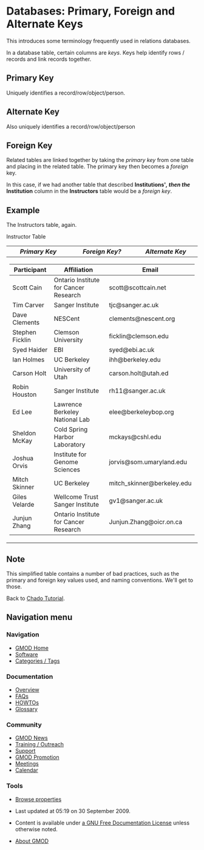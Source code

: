 



<span id="top"></span>




# <span dir="auto">Databases: Primary, Foreign and Alternate Keys</span>









This introduces some terminology frequently used in relations databases.

In a database table, certain columns are *keys*. Keys help identify rows
/ records and link records together.

## <span id="Primary_Key" class="mw-headline">Primary Key</span>

Uniquely identifies a record/row/object/person.

## <span id="Alternate_Key" class="mw-headline">Alternate Key</span>

Also uniquely identifies a record/row/object/person

## <span id="Foreign_Key" class="mw-headline">Foreign Key</span>

Related tables are linked together by taking the *primary key* from one
table and placing in the related table. The primary key then becomes a
*foreign* key.

In this case, if we had another table that described **Institutions'*,
then the* Institution** column in the **Instructors** table would be a
*foreign key*.

## <span id="Example" class="mw-headline">Example</span>

The Instructors table, again.


Instructor Table


<table data-cellpadding="10" data-cellspacing="0">
<colgroup>
<col style="width: 33%" />
<col style="width: 33%" />
<col style="width: 33%" />
</colgroup>
<thead>
<tr class="header">
<th style="width: 7em"><em>Primary Key</em></th>
<th style="width: 14em"><em>Foreign Key?</em></th>
<th style="width: 13em"><em>Alternate Key</em></th>
</tr>
</thead>
<tbody>
<tr class="odd">
<td colspan="3"><table class="wikitable sortable">
<thead>
<tr class="header">
<th>Participant</th>
<th>Affiliation</th>
<th>Email</th>
</tr>
</thead>
<tbody>
<tr class="odd">
<td>Scott Cain</td>
<td>Ontario Institute for Cancer Research</td>
<td>scott@scottcain.net</td>
</tr>
<tr class="even">
<td>Tim Carver</td>
<td>Sanger Institute</td>
<td>tjc@sanger.ac.uk</td>
</tr>
<tr class="odd">
<td>Dave Clements</td>
<td>NESCent</td>
<td>clements@nescent.org</td>
</tr>
<tr class="even">
<td>Stephen Ficklin</td>
<td>Clemson University</td>
<td>ficklin@clemson.edu</td>
</tr>
<tr class="odd">
<td>Syed Haider</td>
<td>EBI</td>
<td>syed@ebi.ac.uk</td>
</tr>
<tr class="even">
<td>Ian Holmes</td>
<td>UC Berkeley</td>
<td>ihh@berkeley.edu</td>
</tr>
<tr class="odd">
<td>Carson Holt</td>
<td>University of Utah</td>
<td>carson.holt@utah.ed</td>
</tr>
<tr class="even">
<td>Robin Houston</td>
<td>Sanger Institute</td>
<td>rh11@sanger.ac.uk</td>
</tr>
<tr class="odd">
<td>Ed Lee</td>
<td>Lawrence Berkeley National Lab</td>
<td>elee@berkeleybop.org</td>
</tr>
<tr class="even">
<td>Sheldon McKay</td>
<td>Cold Spring Harbor Laboratory</td>
<td>mckays@cshl.edu</td>
</tr>
<tr class="odd">
<td>Joshua Orvis</td>
<td>Institute for Genome Sciences</td>
<td>jorvis@som.umaryland.edu</td>
</tr>
<tr class="even">
<td>Mitch Skinner</td>
<td>UC Berkeley</td>
<td>mitch_skinner@berkeley.edu</td>
</tr>
<tr class="odd">
<td>Giles Velarde</td>
<td>Wellcome Trust Sanger Institute</td>
<td>gv1@sanger.ac.uk</td>
</tr>
<tr class="even">
<td>Junjun Zhang</td>
<td>Ontario Institute for Cancer Research</td>
<td>Junjun.Zhang@oicr.on.ca</td>
</tr>
</tbody>
</table></td>
</tr>
</tbody>
</table>


## <span id="Note" class="mw-headline">Note</span>

This simplified table contains a number of bad practices, such as the
primary and foreign key values used, and naming conventions. We'll get
to those.

Back to <a href="Chado_Tutorial" class="mw-redirect"
title="Chado Tutorial">Chado Tutorial</a>.








## Navigation menu









### Navigation



- <span id="n-GMOD-Home">[GMOD Home](Main_Page)</span>
- <span id="n-Software">[Software](GMOD_Components)</span>
- <span id="n-Categories-.2F-Tags">[Categories /
  Tags](Categories)</span>




### Documentation



- <span id="n-Overview">[Overview](Overview)</span>
- <span id="n-FAQs">[FAQs](Category%3AFAQ)</span>
- <span id="n-HOWTOs">[HOWTOs](Category%3AHOWTO)</span>
- <span id="n-Glossary">[Glossary](Glossary)</span>




### Community



- <span id="n-GMOD-News">[GMOD News](GMOD_News)</span>
- <span id="n-Training-.2F-Outreach">[Training /
  Outreach](Training_and_Outreach)</span>
- <span id="n-Support">[Support](Support)</span>
- <span id="n-GMOD-Promotion">[GMOD Promotion](GMOD_Promotion)</span>
- <span id="n-Meetings">[Meetings](Meetings)</span>
- <span id="n-Calendar">[Calendar](Calendar)</span>




### Tools

- <span id="t-smwbrowselink"><a href="Special%3ABrowse/Databases%3A_Primary,_Foreign_and_Alternate_Keys"
  rel="smw-browse">Browse properties</a></span>



- <span id="footer-info-lastmod">Last updated at 05:19 on 30 September
  2009.</span>
<!-- - <span id="footer-info-viewcount">24,552 page views.</span> -->
- <span id="footer-info-copyright">Content is available under
  <a href="http://www.gnu.org/licenses/fdl-1.3.html" class="external"
  rel="nofollow">a GNU Free Documentation License</a> unless otherwise
  noted.</span>

<!-- -->

- <span id="footer-places-about">[About
  GMOD](GMOD%3AAbout "GMOD%3AAbout")</span>

<!-- -->




